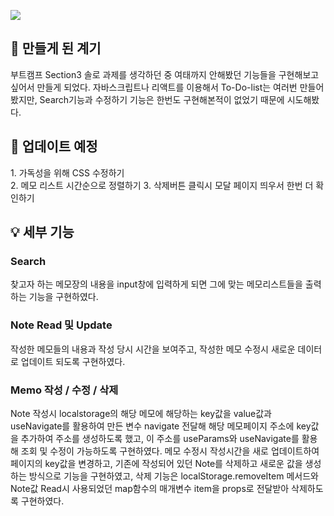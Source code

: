 
<img src="https://user-images.githubusercontent.com/107850055/193414162-50692ac0-337e-43db-a2e9-54b6b3da7e43.gif"></img>
<!-- 1.첫번째 오류 : local storage에 저장한 데이터들을 map을 사용해서 값을 불러오려고 했는데 Uncaught TypeError: memolist.map is not a function 오류가뜸. 이유는 내가 로컬 스토리지에 데이터를 저장할때 배열 형태로 저장한게 아닌,string으로 저장했기 때문에 배열로 이루어진 data에만 처리가 가능한 map이 작동하지 않아서 생긴 오류였고 배열형태로 데이터를 저장해주니까 정상작동됐다.
2.두번째 오류 : create버튼을 누르게되면 입력된 데이터가 바로 local storage로 저장이 돼야 하는데 클릭을 두번해야 데이터가 저장이 됐다. -->
<h2>💖 만들게 된 계기</h2>
<p>부트캠프 Section3 솔로 과제를 생각하던 중 여태까지 안해봤던 기능들을 구현해보고 싶어서 만들게 되었다. 자바스크립트나 리액트를 이용해서 To-Do-list는 여러번 만들어 봤지만, Search기능과 수정하기 기능은 한번도 구현해본적이 없었기 때문에 시도해봤다.  </p>
<h2>💎 업데이트 예정</h2>
<p>1. 가독성을 위해 CSS 수정하기<br>
2. 메모 리스트 시간순으로 정렬하기
3. 삭제버튼 클릭시 모달 페이지 띄우서 한번 더 확인하기
</p>
<h2>💡 세부 기능</h2>
<h3>Search</h3>
찾고자 하는 메모장의 내용을 input창에 입력하게 되면 그에 맞는 메모리스트들을 출력하는 기능을 구현하였다.

<h3>Note Read 및 Update</h3>

작성한 메모들의 내용과 작성 당시 시간을 보여주고, 작성한 메모 수정시 새로운 데이터로 업데이트 되도록 구현하였다.

<h3>Memo 작성 / 수정 / 삭제</h3>
 
Note 작성시 localstorage의 해당 메모에 해당하는 key값을 value값과 useNavigate를 활용하여 만든 변수 navigate 전달해 해당 메모페이지 주소에 key값을 추가하여 주소를 생성하도록 했고, 이 주소를 useParams와 useNavigate를 활용해 조회 및 수정이 가능하도록 구현하였다. 메모 수정시 작성시간을 새로 업데이트하여 페이지의 key값을 변경하고, 기존에 작성되어 있던 Note를 삭제하고 새로운 값을 생성하는 방식으로 기능을 구현하였고, 삭제 기능은 localStorage.removeItem 메서드와 Note값 Read시 사용되었던 map함수의 매개변수 item을 props로 전달받아 삭제하도록 구현하였다.








